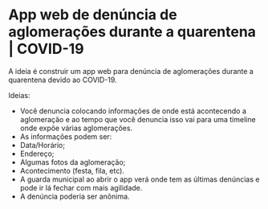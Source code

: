 # App web de denúncia de aglomerações durante a quarentena | COVID-19

A ideia é construir um app web para denúncia de aglomerações durante a quarentena devido ao COVID-19.

Ideias:

- Você denuncia colocando informações de onde está acontecendo a aglomeração e ao tempo que você denuncia isso vai para uma timeline onde expõe várias aglomerações.
- As informações podem ser:
 - Data/Horário;
 - Endereço;
 - Algumas fotos da aglomeração;
 - Acontecimento (festa, fila, etc).
- A guarda municipal ao abrir o app verá onde tem as últimas denúncias e pode ir lá fechar com mais agilidade.
- A denúncia poderia ser anônima.
